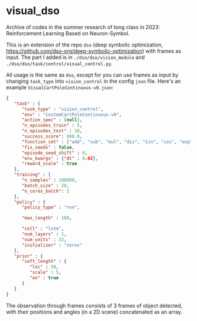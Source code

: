 # visual_dso
Archive of codes in the summer research of tong class in 2023: Reinforcement Learning Based on Neuron-Symbol.

This is an extension of the repo `dso` (deep symbolic optimization, https://github.com/dso-org/deep-symbolic-optimization) with frames as input.
The part I added is in `./dso/dso/vision_module` and `./dso/dso/task/control/visual_control.py`.

All usage is the same as `dso`, except for you can use frames as input by changing `task_type` into `vision_control` in the config `json` file. Here's an example `VisualCartPoleContinuous-v0.json`:

```json
{
   "task" : {
      "task_type" : "vision_control",
      "env" : "CustomCartPoleContinuous-v0",
      "action_spec" : [null],
      "n_episodes_train" : 5,
      "n_episodes_test" : 10,
      "success_score": 800.0,
      "function_set" : ["add", "sub", "mul", "div", "sin", "cos", "exp", "log", 0.1, 1, 5],
      "fix_seeds" : false,
      "episode_seed_shift" : 0,
      "env_kwargs" : {"dt" : 0.02},
      "reward_scale" : true
   },
   "training" : {
      "n_samples" : 100000,
      "batch_size" : 20,
      "n_cores_batch": 2
   },
   "policy" : {
      "policy_type" : "rnn", 

      "max_length" : 100,

      "cell" : "lstm",
      "num_layers" : 1,
      "num_units" : 32,
      "initializer" : "zeros"
   },
   "prior" : {
      "soft_length" : {
         "loc" : 50,
         "scale" : 5,
         "on" : true
      }
   }
}
```

The observation through frames consists of 3 frames of object detected, with their positions and angles (in a 2D scene) concatenated as an array.
